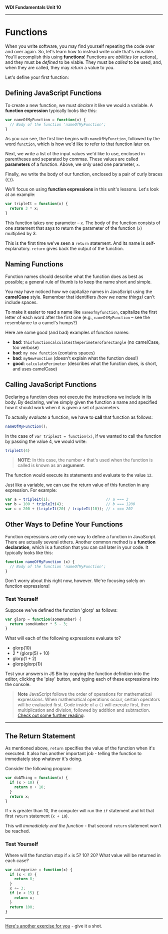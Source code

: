 **WDI Fundamentals Unit 10**

---

# Functions

When you write software, you may find yourself repeating the code over and over again. So, let's learn how to instead write code that's reusable. You'll accomplish this using **functions**! Functions are _abilities_ (or actions), and they must be _defined_ to be viable. They must be _called_ to be used, and, when they are called, they may _return_ a value to you. 

Let's define your first function:

## Defining JavaScript Functions

To create a new function, we must *declare* it like we would a variable. A **function expression** typically looks like this:

```javascript
var nameOfMyFunction = function(x) {
  // Body of the function 'nameOfMyFunction';
}
```

As you can see, the first line begins with `nameOfMyFunction`, followed by the word `function`, which is how we'd like to refer to that function later on.

Next, we write a list of the input values we'd like to use, enclosed in parentheses and separated by commas. These values are called **parameters** of a function. Above, we only used one parameter, `x`.

Finally, we write the body of our function, enclosed by a pair of curly braces (`{}`).

We'll focus on using **function expressions** in this unit's lessons. Let's look at an example:

```javascript
var tripleIt = function(x) {
  return 3 * x;
}
```

This function takes one parameter – `x`. The body of the function consists of one statement that says to return the parameter of the function (`x`) multiplied by 3.

This is the first time we've seen a `return` statement. And its name is self-explanatory. `return` gives back the output of the function.

## Naming Functions

Function names should describe what the function does as best as possible; a general rule of thumb is to keep the name short and simple.

You may have noticed how we capitalize names in JavaScript using the **camelCase** style. Remember that identifiers *(how we name things)* can't include spaces.

To make it easier to read a name like `nameofmyfunction`, capitalize the first letter of each word after the first one (e.g., `nameOfMyFunction` – see the resemblance to a camel's humps?)

Here are some good (and bad) examples of function names:

- **bad**:  `thisfunctioncalculatestheperimeterofarectangle` (no camelCase, too verbose)
- **bad**:  `my new function` (contains spaces)
- **bad**:  `myNewFunction` (doesn't explain what the function does!)
- **good**: `calculatePerimeter` (describes what the function does, is short, and uses camelCase)


## Calling JavaScript Functions

Declaring a function does not execute the instructions we include in its body. By declaring, we've simply given the function a name and specified how it should work when it is given a set of parameters.

To actually *evaluate* a function, we have to **call** that function as follows:

```javascript
nameOfMyFunction();
```

In the case of `var tripleIt = function(x)`, if we wanted to call the function by passing the value 4, we would write:

```javascript
tripleIt(4)
```

> **NOTE**: In this case, the number `4` that's used when the function is called is known as an **argument**.

The function would execute its statements and evaluate to the value `12`.

Just like a variable, we can use the return value of this function in any expression. For example:

```javascript
var a = tripleIt(1);                         // a === 3
var b = 100 * tripleIt(4);                   // b === 1200
var c = 200 + (tripleIt(20) / tripleIt(10)); // c === 202
```
## Other Ways to Define Your Functions

Function expressions are only one way to define a function in JavaScript. There are actually several others. Another common method is a **function declaration**, which is a function that you can call later in your code. It typically looks like this:

```javascript
function nameOfMyFunction (x) {
  // Body of the function 'nameOfMyFunction';
}
```

Don't worry about this right now, however. We're focusing solely on function expressions!


### Test Yourself

Suppose we've defined the function 'glorp' as follows:

```javascript
var glorp = function(someNumber) {
  return someNumber * 5 - 3;
}
```

What will each of the following expressions evaluate to?

* glorp(10)
* 2 * (glorp(5) + 10)
* glorp(1 + 2)
* glorp(glorp(1))

Test your answers in JS Bin by copying the function definition into the editor, clicking the 'play' button, and typing each of these expressions into the console.

>**Note**  JavaScript follows the order of operations for mathematical expressions. When mathematical operations occur, certain operators will be evaluated first. Code inside of a `()` will execute first, then multiplication and division, followed by addition and subtraction. [Check out some further reading](https://www.mathsisfun.com/operation-order-pemdas.html).

---

## The Return Statement

As mentioned above, `return` specifies the value of the function when it's executed. It also has another important job - telling the function to immediately stop whatever it's doing.

Consider the following program:

```javascript
var doAThing = function(x) {
  if (x > 10) {
    return x + 10;
  }
  return x;
}
```

If `x` is greater than 10, the computer will run the `if` statement and hit that first `return` statement (`x + 10`).

This will *immediately end the function* - that second `return` statement won't be reached.

### Test Yourself

Where will the function stop if `x` is 5? 10? 20? What value will be returned in each case?

```javascript
var categorize = function(x) {
  if (x < 8) {
    return 8;
  }
  x += 3;
  if (x < 15) {
    return x;
  }
  return 100;
}
```

---

[Here's another exercise for you](04_exercise.md) - give it a shot.
